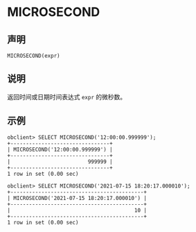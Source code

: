 MICROSECOND
================================



声明
-----------------------

```unknow
MICROSECOND(expr)
```



说明
-----------------------

返回时间或日期时间表达式 `expr` 的微秒数。

示例
-----------------------

```unknow
obclient> SELECT MICROSECOND('12:00:00.999999');
+--------------------------------+
| MICROSECOND('12:00:00.999999') |
+--------------------------------+
|                         999999 |
+--------------------------------+
1 row in set (0.00 sec)

obclient> SELECT MICROSECOND('2021-07-15 18:20:17.000010');
+-------------------------------------------+
| MICROSECOND('2021-07-15 18:20:17.000010') |
+-------------------------------------------+
|                                        10 |
+-------------------------------------------+
1 row in set (0.00 sec)
```
